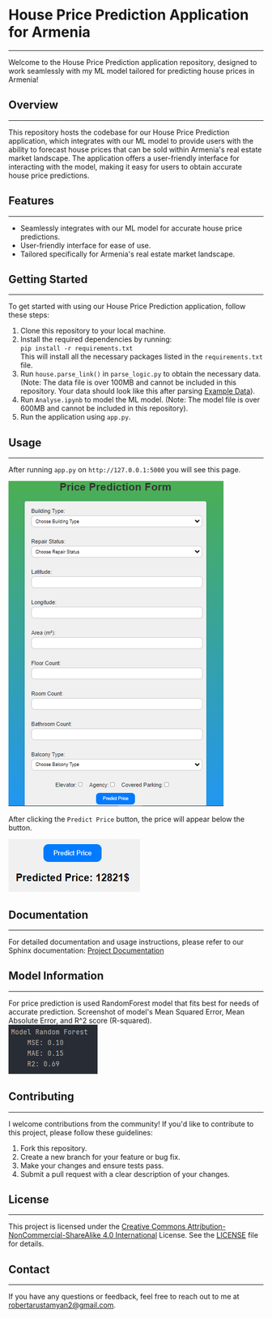 # House Price Prediction Application for Armenia

---

Welcome to the House Price Prediction application repository, designed to work seamlessly with my ML model tailored for predicting house prices in Armenia!

## Overview

---
This repository hosts the codebase for our House Price Prediction application, which integrates with our ML model to provide users with the ability to forecast house prices that can be sold within Armenia's real estate market landscape. The application offers a user-friendly interface for interacting with the model, making it easy for users to obtain accurate house price predictions.

## Features

---
- Seamlessly integrates with our ML model for accurate house price predictions.
- User-friendly interface for ease of use.
- Tailored specifically for Armenia's real estate market landscape.

## Getting Started

---
To get started with using our House Price Prediction application, follow these steps:

1. Clone this repository to your local machine.
2. Install the required dependencies by running:       
`pip install -r requirements.txt`    
This will install all the necessary packages listed in the `requirements.txt` file.
3. Run `house.parse_link()` in `parse_logic.py` to obtain the necessary data. (Note: The data file is over 100MB and cannot be included in this repository. Your data should look like this after parsing [Example Data](Data/first_10_rows.csv)).
4. Run `Analyse.ipynb` to model the ML model. (Note: The model file is over 600MB and cannot be included in this repository).
5. Run the application using `app.py`.

## Usage

---
After running `app.py` on `http://127.0.0.1:5000` you will see this page.    

![](Screenshots/Application.png)   

After clicking the `Predict Price` button, the price will appear below the button.

![](Screenshots/Price.png)
## Documentation

---
For detailed documentation and usage instructions, please refer to our Sphinx documentation:
[Project Documentation](https://estateanalysis.onrender.com)

## Model Information

---
For price prediction is used RandomForest model that fits best for needs of accurate prediction.
Screenshot of model's Mean Squared Error, Mean Absolute Error, and R^2 score (R-squared).     
![](Screenshots/RandomForestErrors.png)   

## Contributing

---
I welcome contributions from the community! If you'd like to contribute to this project, please follow these guidelines:

1. Fork this repository.
2. Create a new branch for your feature or bug fix.
3. Make your changes and ensure tests pass.
4. Submit a pull request with a clear description of your changes.

## License

---
This project is licensed under the [Creative Commons Attribution-NonCommercial-ShareAlike 4.0 International](https://creativecommons.org/licenses/by-nc-sa/4.0/legalcode.txt) License. See the [LICENSE](LICENSE) file for details.

## Contact

---
If you have any questions or feedback, feel free to reach out to me at [robertarustamyan2@gmail.com](https://mail.google.com/mail/u/0/?fs=1&to=robertarustamyan2@gmail.com).

